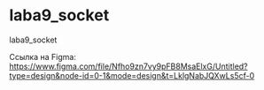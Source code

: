 # laba9_socket
laba9_socket

Ссылка на Figma: https://www.figma.com/file/Nfho9zn7vy9pFB8MsaElxG/Untitled?type=design&node-id=0-1&mode=design&t=LklgNabJQXwLs5cf-0
